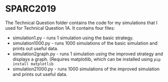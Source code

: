 # SPARC2019

The Technical Question folder contains the code for my simulations that I used for Technical Question 1A. It contains four files:
* simulation1.py - runs 1 simulation using the basic strategy.
* simulation1000.py - runs 1000 simulations of the basic simulation and prints out useful data.
* simulation2graph.py - runs 1 simulation using the improved strategy and displays a graph. (Requires matplotlib, which can be installed using `pip install matplotlib`
* simulation21000.py - runs 1000 simulations of the improved simulation and prints out useful data.
